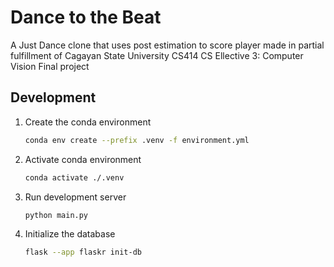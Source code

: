 # Dance to the Beat

A Just Dance clone that uses post estimation to score player made in partial fulfillment of Cagayan State University CS414 CS Ellective 3: Computer Vision Final project 

## Development

1. Create the conda environment

   ```sh
   conda env create --prefix .venv -f environment.yml
   ```

2. Activate conda environment

   ```sh
   conda activate ./.venv
   ```

3. Run development server

   ```sh
   python main.py
   ```
4. Initialize the database

   ```sh
   flask --app flaskr init-db
   ```
